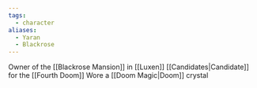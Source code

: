 ```yaml
---
tags:
  - character
aliases:
  - Yaran
  - Blackrose
---
```

Owner of the [[Blackrose Mansion]] in [[Luxen]]
[[Candidates|Candidate]] for the [[Fourth Doom]]
Wore a [[Doom Magic|Doom]] crystal
